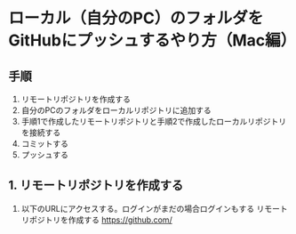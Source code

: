 # ローカル（自分のPC）のフォルダをGitHubにプッシュするやり方（Mac編）

## 手順
1. リモートリポジトリを作成する
2. 自分のPCのフォルダをローカルリポジトリに追加する
3. 手順1で作成したリモートリポジトリと手順2で作成したローカルリポジトリを接続する
4. コミットする
5. プッシュする

## 1. リモートリポジトリを作成する
1. 以下のURLにアクセスする。ログインがまだの場合ログインもする
リモートリポジトリを作成する
https://github.com/